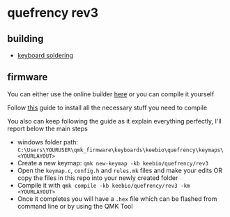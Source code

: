 # quefrency rev3

## building

- [keyboard soldering](https://docs.keeb.io/quefrency-rev2-sinc-build-guide)

## firmware

You can either use the online builder [here](https://config.qmk.fm/#/keebio/quefrency/rev3/) or you can compile it yourself

Follow [this](https://docs.qmk.fm/#/getting_started_build_tools) guide to install all the necessary stuff you need to compile

You also can keep following the guide as it explain everything perfectly, I'll report below the main steps

- windows folder path: `C:\Users\YOURUSER\qmk_firmware\keyboards\keebio\quefrency\keymaps\<YOURLAYOUT>`
- Create a new keymap: `qmk new-keymap -kb keebio/quefrency/rev3`
- Open the `keymap.c`, `config.h` and `rules.mk` files and make your edits OR copy the files in this repo into your newly created folder
- Compile it with `qmk compile -kb keebio/quefrency/rev3 -km <YOURLAYOUT>`
- Once it completes you will have a `.hex` file which can be flashed from command line or by using the QMK Tool